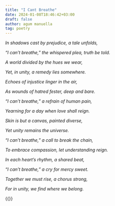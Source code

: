 ```yaml
---
title: "I Cant Breathe"
date: 2024-01-08T18:46:42+03:00
draft: false
author: agum manuella
tag: poetry
---
```


*In shadows cast by prejudice, a tale unfolds,*

*“I can’t breathe,” the whispered plea, truth be told.*

*A world divided by the hues we wear,*

*Yet, in unity, a remedy lies somewhere.*

*Echoes of injustice linger in the air,*

*As wounds of hatred fester, deep and bare.*

*“I can’t breathe,” a refrain of human pain,*

*Yearning for a day when love shall reign.*

*Skin is but a canvas, painted diverse,*

*Yet unity remains the universe.*

*“I can’t breathe,” a call to break the chain,*

*To embrace compassion, let understanding reign.*

*In each heart’s rhythm, a shared beat,*

*“I can’t breathe,” a cry for mercy sweet.*

*Together we must rise, a chorus strong,*

*For in unity, we find where we belong.*

{{<mini-toc>}}
